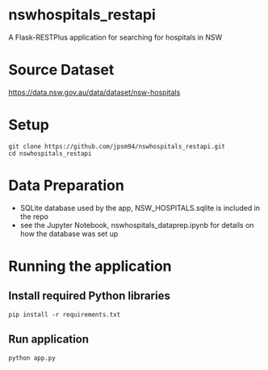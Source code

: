 # nswhospitals_restapi
A Flask-RESTPlus application for searching for hospitals in NSW

# Source Dataset
https://data.nsw.gov.au/data/dataset/nsw-hospitals

# Setup
```
git clone https://github.com/jpsm94/nswhospitals_restapi.git
cd nswhospitals_restapi
```

# Data Preparation
- SQLite database used by the app, NSW_HOSPITALS.sqlite is included in the repo
- see the Jupyter Notebook, nswhospitals_dataprep.ipynb for details on how the database was set up

# Running the application
## Install required Python libraries
```
pip install -r requirements.txt 
```

## Run application
```
python app.py
```
